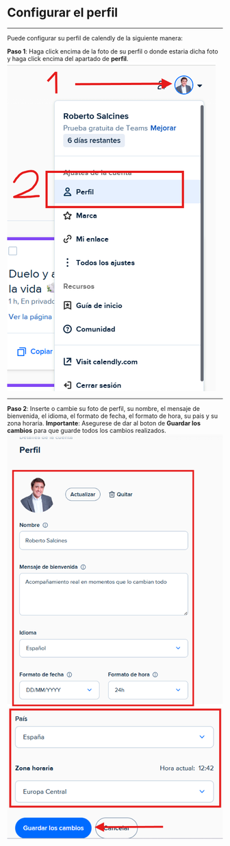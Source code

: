 # Configurar el perfil
---
Puede configurar su perfil de calendly de la siguiente manera:

**Paso 1**: Haga click encima de la foto de su perfil o donde estaria dicha foto y haga click encima del apartado de **perfil**.
![Acceder Perfil](../../imagenes/doc60.png)

---

**Paso 2**: Inserte o cambie su foto de perfil, su nombre, el mensaje de bienvenida, el idioma, el formato de fecha, el formato de hora, su pais y su zona horaria. **Importante**: Asegurese de dar al boton de **Guardar los cambios** para que guarde todos los cambios realizados.
![Configurar Perfil](../../imagenes/doc61.png)
![Configurar Perfil](../../imagenes/doc62.png)